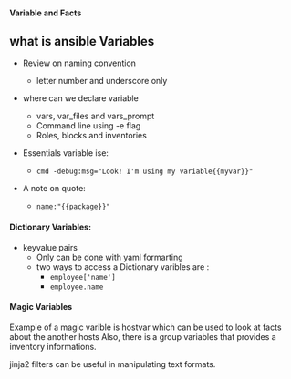 #### Variable and Facts

## what is ansible Variables
* Review on naming convention
  * letter number and underscore only
* where can we declare variable
  * vars, var_files and vars_prompt
  * Command line using -e flag
  * Roles, blocks and inventories

* Essentials variable ise:
  * ```cmd -debug:msg="Look! I'm using my variable{{myvar}}" ```

* A note on quote:
  * ```name:"{{package}}"```

#### Dictionary Variables:
  * keyvalue pairs
    * Only can be done with yaml formarting
    * two ways to access a Dictionary varibles are :
        * ```employee['name']```
        * ```employee.name```


#### Magic Variables
Example of a magic varible is hostvar which can be used to look at facts about the another hosts
Also, there is a group variables that provides a inventory informations.

jinja2 filters can be useful in manipulating text formats.
